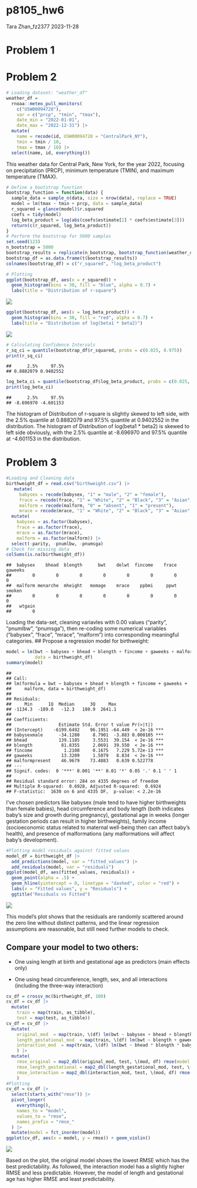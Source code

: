 p8105_hw6
================
Tara Zhan_fz2377
2023-11-28

# Problem 1

# Problem 2

``` r
# Loading dataset: "weather_df"
weather_df = 
  rnoaa::meteo_pull_monitors(
    c("USW00094728"),
    var = c("prcp", "tmin", "tmax"), 
    date_min = "2022-01-01",
    date_max = "2022-12-31") |>
  mutate(
    name = recode(id, USW00094728 = "CentralPark_NY"),
    tmin = tmin / 10,
    tmax = tmax / 10) |>
  select(name, id, everything())
```

This weather data for Central Park, New York, for the year 2022,
focusing on precipitation (PRCP), minimum temperature (TMIN), and
maximum temperature (TMAX).

``` r
# Define a bootstrap function
bootstrap_function = function(data) {
  sample_data = sample_n(data, size = nrow(data), replace = TRUE)
  model = lm(tmax ~ tmin + prcp, data = sample_data)
  r_squared = glance(model)$r.squared
  coefs = tidy(model)
  log_beta_product = log(abs(coefs$estimate[2] * coefs$estimate[3]))
  return(c(r_squared, log_beta_product))
}
# Perform the bootstrap for 5000 samples
set.seed(123)
n_bootstrap = 5000
bootstrap_results = replicate(n_bootstrap, bootstrap_function(weather_df))
bootstrap_df = as.data.frame(t(bootstrap_results))
colnames(bootstrap_df) = c("r_squared", "log_beta_product")

# Plotting
ggplot(bootstrap_df, aes(x = r_squared)) +
  geom_histogram(bins = 30, fill = "blue", alpha = 0.7) +
  labs(title = "Distribution of r-square")
```

![](p8105_hw6_fz2377_files/figure-gfm/unnamed-chunk-4-1.png)<!-- -->

``` r
ggplot(bootstrap_df, aes(x = log_beta_product)) +
  geom_histogram(bins = 30, fill = "red", alpha = 0.7) +
  labs(title = "Distribution of log(beta1 * beta2)")
```

![](p8105_hw6_fz2377_files/figure-gfm/unnamed-chunk-4-2.png)<!-- -->

``` r
# Calculating Confidence Intervals
r_sq_ci = quantile(bootstrap_df$r_squared, probs = c(0.025, 0.975))
print(r_sq_ci)
```

    ##      2.5%     97.5% 
    ## 0.8882079 0.9402552

``` r
log_beta_ci = quantile(bootstrap_df$log_beta_product, probs = c(0.025, 0.975))
print(log_beta_ci)
```

    ##      2.5%     97.5% 
    ## -8.696970 -4.601153

The histogram of Distribution of r-square is slightly skewed to left
side, with the 2.5% quantile at 0.8882079 and 97.5% quantile at
0.9402552 in the distribution. The histogram of Distribution of
log(beta1 \* beta2) is skewed to left side obviously, with the 2.5%
quantile at -8.696970 and 97.5% quantile at -4.601153 in the
distribution.

# Problem 3

``` r
#Loading and Cleaning data
birthweight_df = read.csv("birthweight.csv") |>
   mutate(
     babysex = recode(babysex, "1" = "male", "2" = "female"),
     frace = recode(frace, "1" = "White", "2" = "Black", "3" = "Asian", "4" = "Puerto Rican", "8" = "Other", "9" = "Unknown"),
     malform = recode(malform, "0" = "absent", "1" = "present"),
     mrace = recode(mrace, "1" = "White", "2" = "Black", "3" = "Asian", "4" = "Puerto Rican", "8" = "Other"))|>
  mutate(
    babysex = as.factor(babysex),
    frace = as.factor(frace),
    mrace = as.factor(mrace),
    malform = as.factor(malform)) |>
  select(-parity, -pnumlbw, -pnumsga)
# Check for missing data
colSums(is.na(birthweight_df))
```

    ##  babysex    bhead  blength      bwt    delwt  fincome    frace  gaweeks 
    ##        0        0        0        0        0        0        0        0 
    ##  malform menarche  mheight   momage    mrace    ppbmi     ppwt   smoken 
    ##        0        0        0        0        0        0        0        0 
    ##   wtgain 
    ##        0

Loading the data-set, cleaning variavles with 0.00 values (“parity”,
“pnumlbw”, “pnumsga”), then re-coding some numerical variables
(“babysex”, “frace”, “mrace”, “malform”) into corresponding meaningful
categories. \## Propose a regression model for birthweight:

``` r
model = lm(bwt ~ babysex + bhead + blength + fincome + gaweeks + malform, 
           data = birthweight_df)
summary(model)
```

    ## 
    ## Call:
    ## lm(formula = bwt ~ babysex + bhead + blength + fincome + gaweeks + 
    ##     malform, data = birthweight_df)
    ## 
    ## Residuals:
    ##     Min      1Q  Median      3Q     Max 
    ## -1134.3  -189.0   -12.3   180.9  2641.1 
    ## 
    ## Coefficients:
    ##                  Estimate Std. Error t value Pr(>|t|)    
    ## (Intercept)    -6199.6492    96.1951 -64.449  < 2e-16 ***
    ## babysexmale      -34.1280     8.7901  -3.883 0.000105 ***
    ## bhead            139.1185     3.5531  39.154  < 2e-16 ***
    ## blength           81.8355     2.0691  39.550  < 2e-16 ***
    ## fincome            1.2108     0.1675   7.229 5.72e-13 ***
    ## gaweeks           13.3209     1.5079   8.834  < 2e-16 ***
    ## malformpresent    46.9679    73.4883   0.639 0.522778    
    ## ---
    ## Signif. codes:  0 '***' 0.001 '**' 0.01 '*' 0.05 '.' 0.1 ' ' 1
    ## 
    ## Residual standard error: 284 on 4335 degrees of freedom
    ## Multiple R-squared:  0.6928, Adjusted R-squared:  0.6924 
    ## F-statistic:  1630 on 6 and 4335 DF,  p-value: < 2.2e-16

I’ve chosen predictors like babysex (male tend to have higher
birthweights than female babies), head circumference and body length
(both indicates baby’s size and growth during pregnancy), gestational
age in weeks (longer gestation periods can result in higher
birthweights), family income (socioeconomic status related to maternal
well-being then can affect baby’s health), and presence of malformations
(any malformations will affect baby’s development).

``` r
#Plotting model residuals against fitted values
model_df = birthweight_df |>
  add_predictions(model, var = "fitted_values") |>
  add_residuals(model, var = "residuals")
ggplot(model_df, aes(fitted_values, residuals)) +
  geom_point(alpha = .5) +
  geom_hline(yintercept = 0, linetype = "dashed", color = "red") +
  labs(x = "Fitted values", y = "Residuals") +
  ggtitle("Residuals vs Fitted")
```

![](p8105_hw6_fz2377_files/figure-gfm/unnamed-chunk-7-1.png)<!-- -->

This model’s plot shows that the residuals are randomly scattered around
the zero line without distinct patterns, and the linear regression
assumptions are reasonable, but still need further models to check.

## Compare your model to two others:

- One using length at birth and gestational age as predictors (main
  effects only)

- One using head circumference, length, sex, and all interactions
  (including the three-way interaction)

``` r
cv_df = crossv_mc(birthweight_df, 100) 
cv_df = cv_df |>
  mutate(
    train = map(train, as_tibble),
    test = map(test, as_tibble)) 
cv_df = cv_df |>
  mutate(
    original_mod  = map(train, \(df) lm(bwt ~ babysex + bhead + blength + fincome + gaweeks + malform, data = df)),
    length_gestational_mod  = map(train, \(df) lm(bwt ~ blength + gaweeks, data = birthweight_df)),
    interaction_mod  = map(train, \(df) lm(bwt ~ bhead * blength * babysex, data = df))
    ) |> 
  mutate(
    rmse_original = map2_dbl(original_mod, test, \(mod, df) rmse(model = mod, data = df)),
    rmse_length_gestational = map2_dbl(length_gestational_mod, test, \(mod, df) rmse(model = mod, data = df)),
    rmse_interaction = map2_dbl(interaction_mod, test, \(mod, df) rmse(model = mod, data = df))
    )
#Plotting
cv_df = cv_df |>
  select(starts_with("rmse")) |>
  pivot_longer(
    everything(),
    names_to = "model",
    values_to = "rmse",
    names_prefix = "rmse_"
  ) |>
  mutate(model = fct_inorder(model))  
ggplot(cv_df, aes(x = model, y = rmse)) + geom_violin()
```

![](p8105_hw6_fz2377_files/figure-gfm/unnamed-chunk-8-1.png)<!-- -->

Based on the plot, the original model shows the lowest RMSE which has
the best predictability. As followed, the interaction model has a
slightly higher RMSE and less predictable. However, the model of length
and gestational age has higher RMSE and least predictability.
